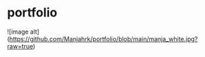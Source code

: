 # portfolio


![image alt] (https://github.com/Manjahrk/portfolio/blob/main/manja_white.jpg?raw=true)
